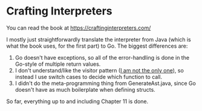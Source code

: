 # Crafting Interpreters

You can read the book at https://craftinginterpreters.com/

I mostly just straightforwardly translate the interpreter from Java (which is
what the book uses, for the first part) to Go. The biggest differences are:

1. Go doesn't have exceptions, so all of the error-handling is done in the
   Go-style of multiple return values.
2. I don't understand/like the visitor pattern
   ([I am not the only one](https://grugbrain.dev/#grug-on-visitor-pattern)),
   so instead I use switch cases to decide which function to call.
3. I didn't do the meta-programming thing from GenerateAst.java, since Go
   doesn't have as much boilerplate when defining structs.

So far, everything up to and including Chapter 11 is done.
